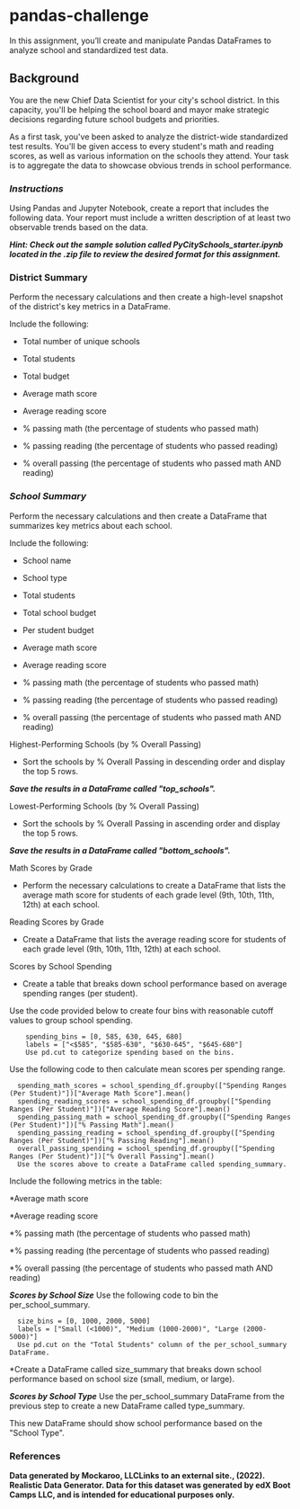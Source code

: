 # pandas-challenge

In this assignment, you’ll create and manipulate Pandas DataFrames to analyze school and standardized test data.

## **Background**

You are the new Chief Data Scientist for your city's school district. In this capacity, you'll be helping the school board and mayor make strategic decisions regarding future school budgets and priorities.

As a first task, you've been asked to analyze the district-wide standardized test results. You'll be given access to every student's math and reading scores, as well as various information on the schools they attend. Your task is to aggregate the data to showcase obvious trends in school performance.

### ***Instructions***
Using Pandas and Jupyter Notebook, create a report that includes the following data. Your report must include a written description of at least two observable trends based on the data.

***Hint: Check out the sample solution called PyCitySchools_starter.ipynb located in the .zip file to review the desired format for this assignment.***

### District Summary
Perform the necessary calculations and then create a high-level snapshot of the district's key metrics in a DataFrame.

Include the following:

* Total number of unique schools

* Total students

* Total budget

* Average math score

* Average reading score

* % passing math (the percentage of students who passed math)

* % passing reading (the percentage of students who passed reading)

* % overall passing (the percentage of students who passed math AND reading)

### ***School Summary***
Perform the necessary calculations and then create a DataFrame that summarizes key metrics about each school.

Include the following:

* School name

* School type

* Total students

* Total school budget

* Per student budget

* Average math score

* Average reading score

* % passing math (the percentage of students who passed math)

* % passing reading (the percentage of students who passed reading)

* % overall passing (the percentage of students who passed math AND reading)

Highest-Performing Schools (by % Overall Passing)
* Sort the schools by % Overall Passing in descending order and display the top 5 rows.

***Save the results in a DataFrame called "top_schools".***

Lowest-Performing Schools (by % Overall Passing)
* Sort the schools by % Overall Passing in ascending order and display the top 5 rows.

***Save the results in a DataFrame called "bottom_schools".***

Math Scores by Grade
* Perform the necessary calculations to create a DataFrame that lists the average math score for students of each grade level (9th, 10th, 11th, 12th) at each school.

Reading Scores by Grade
* Create a DataFrame that lists the average reading score for students of each grade level (9th, 10th, 11th, 12th) at each school.

Scores by School Spending
* Create a table that breaks down school performance based on average spending ranges (per student).

Use the code provided below to create four bins with reasonable cutoff values to group school spending.

        spending_bins = [0, 585, 630, 645, 680]
        labels = ["<$585", "$585-630", "$630-645", "$645-680"]
        Use pd.cut to categorize spending based on the bins.

Use the following code to then calculate mean scores per spending range.

      spending_math_scores = school_spending_df.groupby(["Spending Ranges (Per Student)"])["Average Math Score"].mean()
      spending_reading_scores = school_spending_df.groupby(["Spending Ranges (Per Student)"])["Average Reading Score"].mean()
      spending_passing_math = school_spending_df.groupby(["Spending Ranges (Per Student)"])["% Passing Math"].mean()
      spending_passing_reading = school_spending_df.groupby(["Spending Ranges (Per Student)"])["% Passing Reading"].mean()
      overall_passing_spending = school_spending_df.groupby(["Spending Ranges (Per Student)"])["% Overall Passing"].mean()
      Use the scores above to create a DataFrame called spending_summary.

Include the following metrics in the table:

*Average math score

*Average reading score

*% passing math (the percentage of students who passed math)

*% passing reading (the percentage of students who passed reading)

*% overall passing (the percentage of students who passed math AND reading)

***Scores by School Size***
Use the following code to bin the per_school_summary.

      size_bins = [0, 1000, 2000, 5000]
      labels = ["Small (<1000)", "Medium (1000-2000)", "Large (2000-5000)"]
      Use pd.cut on the "Total Students" column of the per_school_summary DataFrame.

*Create a DataFrame called size_summary that breaks down school performance based on school size (small, medium, or large).

***Scores by School Type***
Use the per_school_summary DataFrame from the previous step to create a new DataFrame called type_summary.

This new DataFrame should show school performance based on the "School Type".

### References
**Data generated by Mockaroo, LLCLinks to an external site., (2022). Realistic Data Generator. Data for this dataset was generated by edX Boot Camps LLC, and is intended for educational purposes only.**
